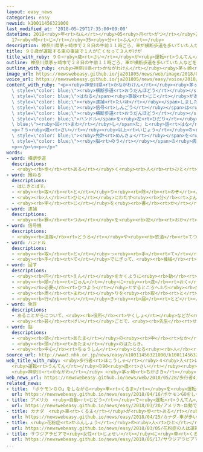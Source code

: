 ```yaml
---
layout: easy_news
categories: easy
newsid: k10011456321000
last_modified_at: '2018-05-29T17:35:00+09:00'
datetime: 2018<ruby>年<rt>ねん</rt></ruby>05<ruby>月<rt>がつ</rt></ruby>29<ruby>日<rt>にち</rt></ruby>
  17<ruby>時<rt>じ</rt></ruby>35<ruby>分<rt>ふん</rt></ruby>
description: 神奈川県茅ヶ崎市で２８日の午前１１時ごろ、車が横断歩道を歩いていた人などをはねる事故がありました。
title: ９０歳が運転する車の事故で１人が亡くなって３人がけが
title_with_ruby: ９０<ruby>歳<rt>さい</rt></ruby>が<ruby>運転<rt>うんてん</rt></ruby>する<ruby>車<rt>くるま</rt></ruby>の<ruby>事故<rt>じこ</rt></ruby>で<ruby>１人<rt>ひとり</rt></ruby>が<ruby>亡<rt>な</rt></ruby>くなって３<ruby>人<rt>にん</rt></ruby>がけが
outline: 神奈川県茅ヶ崎市で２８日の午前１１時ごろ、車が横断歩道を歩いていた人などをはねる事故がありました。
outline_with_ruby: <ruby>神奈川県<rt>かながわけん</rt></ruby><ruby>茅ヶ崎<rt>ちがさき</rt></ruby><ruby>市<rt>し</rt></ruby>で２８<ruby>日<rt>にち</rt></ruby>の<ruby>午前<rt>ごぜん</rt></ruby>１１<ruby>時<rt>じ</rt></ruby>ごろ、<ruby>車<rt>くるま</rt></ruby>が<ruby>横断歩道<rt>おうだんほどう</rt></ruby>を<ruby>歩<rt>ある</rt></ruby>いていた<ruby>人<rt>ひと</rt></ruby>などをはねる<ruby>事故<rt>じこ</rt></ruby>がありました。
image_url: https://newswebeasy.github.io/ja201805/news/web/image/2018/05/28/K10011456321_1805290509_1805290511_01_03.jpg
voice_url: https://newswebeasy.github.io/ja201805/news/easy/voice/2018/05/29/k10011456321000.mp4
content_with_ruby: "<p><ruby>神奈川県<rt>かながわけん</rt></ruby><ruby>茅ヶ崎<rt>ちがさき</rt></ruby><ruby>市<rt>し</rt></ruby>で２８<ruby>日<rt>にち</rt></ruby>の<ruby>午前<rt>ごぜん</rt></ruby>１１<ruby>時<rt>じ</rt></ruby>ごろ、<ruby>車<rt>くるま</rt></ruby>が<span\
  \ style=\"color: blue;\"><ruby>横断歩道<rt>おうだんほどう</rt></ruby></span>を<ruby>歩<rt>ある</rt></ruby>いていた<ruby>人<rt>ひと</rt></ruby>などを<span\
  \ style=\"color: blue;\">はねる</span><ruby>事故<rt>じこ</rt></ruby>がありました。この<ruby>事故<rt>じこ</rt></ruby>で<ruby>１人<rt>ひとり</rt></ruby>が<ruby>亡<rt>な</rt></ruby>くなって、３<ruby>人<rt>にん</rt></ruby>がけがをしました。<ruby>警察<rt>けいさつ</rt></ruby>は、<ruby>車<rt>くるま</rt></ruby>を<ruby>運転<rt>うんてん</rt></ruby>していた９０<ruby>歳<rt>さい</rt></ruby>の<ruby>女<rt>おんな</rt></ruby>を<span\
  \ style=\"color: blue;\"><ruby>逮捕<rt>たいほ</rt></ruby></span>しました。</p>\n<p><ruby>警察<rt>けいさつ</rt></ruby>によると<ruby>女<rt>おんな</rt></ruby>は「<span\
  \ style=\"color: blue;\"><ruby>信号<rt>しんごう</rt></ruby></span>は<ruby>赤<rt>あか</rt></ruby>でしたが、<ruby>人<rt>ひと</rt></ruby>がまだ<span\
  \ style=\"color: blue;\"><ruby>横断歩道<rt>おうだんほどう</rt></ruby></span>を<ruby>渡<rt>わた</rt></ruby>り<ruby>始<rt>はじ</rt></ruby>めていなかったので、<ruby>通<rt>とお</rt></ruby>ることができると<ruby>思<rt>おも</rt></ruby>った。そのあと<ruby>人<rt>ひと</rt></ruby>が<ruby>見<rt>み</rt></ruby>えて<ruby>急<rt>いそ</rt></ruby>いで<span\
  \ style=\"color: blue;\">ハンドル</span>を<ruby>左<rt>ひだり</rt></ruby>に<span style=\"color:\
  \ blue;\"><ruby>回<rt>まわ</rt></ruby>し</span>た」と<ruby>話<rt>はな</rt></ruby>しています。</p>\n\
  <p>７５<ruby>歳<rt>さい</rt></ruby><ruby>以上<rt>いじょう</rt></ruby>の<ruby>人<rt>ひと</rt></ruby>は<ruby>運転<rt>うんてん</rt></ruby><span\
  \ style=\"color: blue;\"><ruby>免許<rt>めんきょ</rt></ruby></span>を<ruby>新<rt>あたら</rt></ruby>しくするときに、<span\
  \ style=\"color: blue;\"><ruby>脳<rt>のう</rt></ruby></span>の<ruby>病気<rt>びょうき</rt></ruby>になっていないかどうかテストを<ruby>受<rt>う</rt></ruby>けます。<ruby>警察<rt>けいさつ</rt></ruby>は、この<ruby>女<rt>おんな</rt></ruby>が<ruby>今年<rt>ことし</rt></ruby>３<ruby>月<rt>がつ</rt></ruby>にテストを<ruby>受<rt>う</rt></ruby>けたときには<ruby>問題<rt>もんだい</rt></ruby>がなかったと<ruby>言<rt>い</rt></ruby>っています。</p>\n\
  <p></p>\n<p></p>"
words:
- word: 横断歩道
  descriptions:
  - <ruby><rb>歩</rb><rt>ある</rt></ruby>く<ruby><rb>人</rb><rt>ひと</rt></ruby>が<ruby><rb>安全</rb><rt>あんぜん</rt></ruby>に<ruby><rb>車道</rb><rt>しゃどう</rt></ruby>をわたれるように、<ruby><rb>道路</rb><rt>どうろ</rt></ruby>にしるしをつけた<ruby><rb>場所</rb><rt>ばしょ</rt></ruby>。
- word: 撥ねる
  descriptions:
  - はじきとばす。
  - <ruby><rb>取</rb><rt>と</rt></ruby>り<ruby><rb>除</rb><rt>のぞ</rt></ruby>く。
  - <ruby><rb>人</rb><rt>ひと</rt></ruby>にわたす<ruby><rb>分</rb><rt>ぶん</rt></ruby>の<ruby><rb>一部分</rb><rt>いちぶぶん</rt></ruby>を<ruby><rb>自分</rb><rt>じぶん</rt></ruby>が<ruby><rb>取</rb><rt>と</rt></ruby>る。
  - <ruby><rb>字</rb><rt>じ</rt></ruby>を<ruby><rb>書</rb><rt>か</rt></ruby>くとき、<ruby><rb>線</rb><rt>せん</rt></ruby>の<ruby><rb>終</rb><rt>お</rt></ruby>わりをはらい<ruby><rb>上</rb><rt>あ</rt></ruby>げる。
- word: 逮捕
  descriptions:
  - <ruby><rb>罪</rb><rt>つみ</rt></ruby>を<ruby><rb>犯</rb><rt>おか</rt></ruby>した<ruby><rb>疑</rb><rt>うたが</rt></ruby>いのある<ruby><rb>人</rb><rt>ひと</rt></ruby>を、<ruby><rb>警察</rb><rt>けいさつ</rt></ruby>がつかまえること。
- word: 信号機
  descriptions:
  - <ruby><rb>道路</rb><rt>どうろ</rt></ruby>や<ruby><rb>鉄道</rb><rt>てつどう</rt></ruby>などで、<ruby><rb>安全</rb><rt>あんぜん</rt></ruby>・<ruby><rb>危険</rb><rt>きけん</rt></ruby>・<ruby><rb>注意</rb><rt>ちゅうい</rt></ruby>などを<ruby><rb>合図</rb><rt>あいず</rt></ruby>する<ruby><rb>機械</rb><rt>きかい</rt></ruby>。<ruby><rb>信号</rb><rt>しんごう</rt></ruby>。シグナル。
- word: ハンドル
  descriptions:
  - <ruby><rb>取</rb><rt>と</rt></ruby>っ<ruby><rb>手</rb><rt>て</rt></ruby>。にぎり。
  - <ruby><rb>手</rb><rt>て</rt></ruby>でにぎって、<ruby><rb>機械</rb><rt>きかい</rt></ruby>を<ruby><rb>動</rb><rt>うご</rt></ruby>かすもの。
- word: 回す
  descriptions:
  - <ruby><rb>円</rb><rt>えん</rt></ruby>をかくように<ruby><rb>動</rb><rt>うご</rt></ruby>かす。
  - <ruby><rb>順</rb><rt>じゅん</rt></ruby>に<ruby><rb>送</rb><rt>おく</rt></ruby>る。
  - <ruby><rb>必要</rb><rt>ひつよう</rt></ruby>とするところへふり<ruby><rb>向</rb><rt>む</rt></ruby>ける。さし<ruby><rb>向</rb><rt>む</rt></ruby>ける。
  - <ruby><rb>周</rb><rt>まわ</rt></ruby>りを<ruby><rb>取</rb><rt>と</rt></ruby>り<ruby><rb>巻</rb><rt>ま</rt></ruby>くようにする。
  - <ruby><rb>行</rb><rt>い</rt></ruby>き<ruby><rb>届</rb><rt>とど</rt></ruby>かせる。
- word: 免許
  descriptions:
  - あることがらについて、<ruby><rb>役所</rb><rt>やくしょ</rt></ruby>などが<ruby><rb>許</rb><rt>ゆる</rt></ruby>しをあたえること。
  - <ruby><rb>芸</rb><rt>げい</rt></ruby>ごとで、<ruby><rb>先生</rb><rt>せんせい</rt></ruby>が<ruby><rb>弟子</rb><rt>でし</rt></ruby>にあたえる<ruby><rb>資格</rb><rt>しかく</rt></ruby>。
- word: 脳
  descriptions:
  - <ruby><rb>頭</rb><rt>あたま</rt></ruby>の<ruby><rb>中</rb><rt>なか</rt></ruby>にあって、<ruby><rb>考</rb><rt>かんが</rt></ruby>えたり<ruby><rb>体</rb><rt>からだ</rt></ruby>を<ruby><rb>動</rb><rt>うご</rt></ruby>かしたりするはたらきを<ruby><rb>受</rb><rt>う</rt></ruby>け<ruby><rb>持</rb><rt>も</rt></ruby>つところ。
  - <ruby><rb>頭</rb><rt>あたま</rt></ruby>のはたらき。
  - <ruby><rb>中心</rb><rt>ちゅうしん</rt></ruby>となる<ruby><rb>人</rb><rt>ひと</rt></ruby>。
source_url: http://www3.nhk.or.jp/news/easy/k10011456321000/k10011456321000.html
web_title_with_ruby: <ruby>歩行者<rt>ほこうしゃ</rt></ruby>４<ruby>人<rt>にん</rt></ruby><ruby>死傷<rt>ししょう</rt></ruby><ruby>事故<rt>じこ</rt></ruby>
  <ruby>運転<rt>うんてん</rt></ruby>の90<ruby>歳<rt>さい</rt></ruby><ruby>女<rt>おんな</rt></ruby>を<ruby>逮捕<rt>たいほ</rt></ruby>
  <ruby>神奈川<rt>かながわ</rt></ruby> <ruby>茅ヶ崎<rt>ちがさき</rt></ruby>
web_news_url: https://newswebeasy.github.io/news/web/2018/05/28/歩行者4人死傷事故-運転の90歳女を逮捕-神奈川-茅ヶ崎
related_news:
- title: 「ポケモンＧＯ」をしながら<ruby>車<rt>くるま</rt></ruby>を<ruby>運転<rt>うんてん</rt></ruby>して<ruby>事故<rt>じこ</rt></ruby>　<ruby>１人<rt>ひとり</rt></ruby><ruby>亡<rt>な</rt></ruby>くなる
  url: https://newswebeasy.github.io/news/easy/2018/04/16/ポケモンGOをしながら車を運転して事故-1人亡くなる
- title: アメリカ　<ruby>自動<rt>じどう</rt></ruby>で<ruby>運転<rt>うんてん</rt></ruby>する<ruby>車<rt>くるま</rt></ruby>の<ruby>事故<rt>じこ</rt></ruby>で<ruby>１人<rt>ひとり</rt></ruby>が<ruby>亡<rt>な</rt></ruby>くなる
  url: https://newswebeasy.github.io/news/easy/2018/03/20/アメリカ-自動で運転する車の事故で1人が亡くなる
- title: カナダ　<ruby>車<rt>くるま</rt></ruby>が<ruby>歩<rt>ある</rt></ruby>いている<ruby>人<rt>ひと</rt></ruby>をはねて１０<ruby>人<rt>にん</rt></ruby>が<ruby>亡<rt>な</rt></ruby>くなる
  url: https://newswebeasy.github.io/news/easy/2018/04/25/カナダ-車が歩いている人をはねて10人が亡くなる
- title: <ruby>花粉症<rt>かふんしょう</rt></ruby>の<ruby>人<rt>ひと</rt></ruby>は<ruby>運転<rt>うんてん</rt></ruby><ruby>中<rt>ちゅう</rt></ruby>のくしゃみに<ruby>気<rt>き</rt></ruby>をつけて
  url: https://newswebeasy.github.io/news/easy/2018/03/05/花粉症の人は運転中のくしゃみに気をつけて
- title: サウジアラビアで<ruby>女性<rt>じょせい</rt></ruby>に<ruby>車<rt>くるま</rt></ruby>を<ruby>紹介<rt>しょうかい</rt></ruby>するイベント
  url: https://newswebeasy.github.io/news/easy/2018/05/17/サウジアラビアで女性に車を紹介するイベント
...
```

